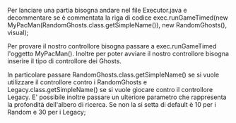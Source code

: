 Per lanciare una partia bisogna andare nel file Executor.java e decommentare se è commentata la riga di codice  exec.runGameTimed(new MyPacMan(RandomGhosts.class.getSimpleName()), new RandomGhosts(), visual);

Per provare il nostro controllore bisogna passare a exec.runGameTimed l'oggetto MyPacMan().
Inoltre per poter avviare il nostro controllore bisogna inserire il tipo di controllore dei Ghosts. 

In particolare passare RandomGhosts.class.getSimpleName() se si vuole utilizzare il controllore contro i RandomGhosts e Legacy.class.getSimpleName() se si vuole giocare contro il controllore Legacy.
E' possibile inoltre passare un ulteriore parametro che rappresenta la profondità dell'albero di ricerca. Se non la si setta di default è 10 per i Random e 30 per i Legacy;  